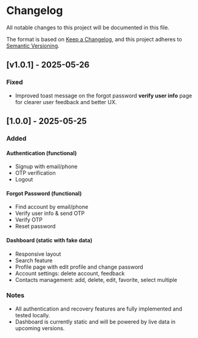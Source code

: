 # Changelog

All notable changes to this project will be documented in this file.

The format is based on [Keep a Changelog](https://keepachangelog.com/en/1.0.0/), and this project adheres to [Semantic Versioning](https://semver.org/).

## [v1.0.1] - 2025-05-26

### Fixed
- Improved toast message on the forgot password **verify user info** page for clearer user feedback and better UX.

## [1.0.0] - 2025-05-25

### Added

#### Authentication (functional)

- Signup with email/phone
- OTP verification
- Logout

#### Forgot Password (functional)

- Find account by email/phone
- Verify user info & send OTP
- Verify OTP
- Reset password

#### Dashboard (static with fake data)

- Responsive layout
- Search feature
- Profile page with edit profile and change password
- Account settings: delete account, feedback
- Contacts management: add, delete, edit, favorite, select multiple

### Notes

- All authentication and recovery features are fully implemented and tested locally.
- Dashboard is currently static and will be powered by live data in upcoming versions.
